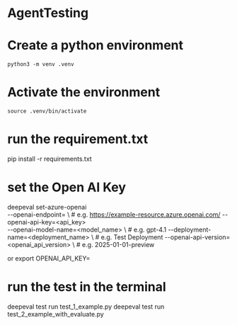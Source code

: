 # AgentTesting
# Create a python environment
    python3 -m venv .venv

# Activate the environment
    source .venv/bin/activate

# run the requirement.txt
pip install -r requirements.txt

# set the Open AI Key
deepeval set-azure-openai \
    --openai-endpoint=<endpoint> \ # e.g. https://example-resource.azure.openai.com/
    --openai-api-key=<api_key> \
    --openai-model-name=<model_name> \ # e.g. gpt-4.1
    --deployment-name=<deployment_name> \  # e.g. Test Deployment
    --openai-api-version=<openai_api_version> \ # e.g. 2025-01-01-preview

or export OPENAI_API_KEY=<your-openai-api-key>

# run the test in the terminal
deepeval test run test_1_example.py
deepeval test run test_2_example_with_evaluate.py